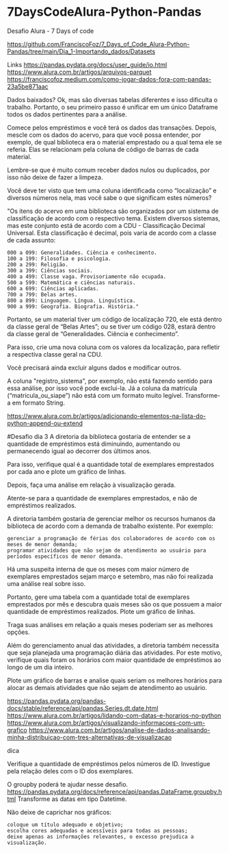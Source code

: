 # 7DaysCodeAlura-Python-Pandas
Desafio Alura - 7 Days of code


https://github.com/FranciscoFoz/7_Days_of_Code_Alura-Python-Pandas/tree/main/Dia_1-Importando_dados/Datasets

Links 
https://pandas.pydata.org/docs/user_guide/io.html
https://www.alura.com.br/artigos/arquivos-parquet
https://franciscofoz.medium.com/como-jogar-dados-fora-com-pandas-23a5be871aac

Dados baixados? Ok, mas são diversas tabelas diferentes e isso dificulta o trabalho. Portanto, o seu primeiro passo é unificar em um único Dataframe todos os dados pertinentes para a análise.

Comece pelos empréstimos e você terá os dados das transações. Depois, mescle com os dados do acervo, para que você possa entender, por exemplo, de qual biblioteca era o material emprestado ou a qual tema ele se referia. Elas se relacionam pela coluna de código de barras de cada material.

Lembre-se que é muito comum receber dados nulos ou duplicados, por isso não deixe de fazer a limpeza.

Você deve ter visto que tem uma coluna identificada como “localização” e diversos números nela, mas você sabe o que significam estes números?

"Os itens do acervo em uma biblioteca são organizados por um sistema de classificação de acordo com o respectivo tema. Existem diversos sistemas, mas este conjunto está de acordo com a CDU - Classificação Decimal Universal. Esta classificação é decimal, pois varia de acordo com a classe de cada assunto:

    000 a 099: Generalidades. Ciência e conhecimento.
    100 a 199: Filosofia e psicologia.
    200 a 299: Religião.
    300 a 399: Ciências sociais.
    400 a 499: Classe vaga. Provisoriamente não ocupada.
    500 a 599: Matemática e ciências naturais.
    600 a 699: Ciências aplicadas.
    700 a 799: Belas artes.
    800 a 899: Linguagem. Língua. Linguística.
    900 a 999: Geografia. Biografia. História."


Portanto, se um material tiver um código de localização 720, ele está dentro da classe geral de “Belas Artes”; ou se tiver um código 028, estará dentro da classe geral de “Generalidades. Ciência e conhecimento”.

Para isso, crie uma nova coluna com os valores da localização, para refletir a respectiva classe geral na CDU.

Você precisará ainda excluir alguns dados e modificar outros.  

A coluna "registro_sistema", por exemplo, não está fazendo sentido para essa análise, por isso você pode exclui-la.
Já a coluna da matricula (“matricula_ou_siape”) não está com um formato muito legível. Transforme-a em formato String. 



https://www.alura.com.br/artigos/adicionando-elementos-na-lista-do-python-append-ou-extend



#Desafio dia 3
A diretoria da biblioteca gostaria de entender se a quantidade de empréstimos está diminuindo, aumentando ou permanecendo igual ao decorrer dos últimos anos.

Para isso, verifique qual é a quantidade total de exemplares emprestados por cada ano e plote um gráfico de linhas.

Depois, faça uma análise em relação à visualização gerada.

Atente-se para a quantidade de exemplares emprestados, e não de empréstimos realizados.

A diretoria também gostaria de gerenciar melhor os recursos humanos da biblioteca de acordo com a demanda de trabalho existente. Por exemplo:

    gerenciar a programação de férias dos colaboradores de acordo com os meses de menor demanda;
    programar atividades que não sejam de atendimento ao usuário para períodos específicos de menor demanda.


Há uma suspeita interna de que os meses com maior número de exemplares emprestados sejam março e setembro, mas não foi realizada uma análise real sobre isso.

Portanto, gere uma tabela com a quantidade total de exemplares emprestados por mês e descubra quais meses são os que possuem a maior quantidade de empréstimos realizados. Plote um gráfico de linhas.

Traga suas análises em relação a quais meses poderiam ser as melhores opções.

Além do gerenciamento anual das atividades, a diretoria também necessita que seja planejada uma programação diária das atividades. Por este motivo, verifique quais foram os horários com maior quantidade de empréstimos ao longo de um dia inteiro.

Plote um gráfico de barras e analise quais seriam os melhores horários para alocar as demais atividades que não sejam de atendimento ao usuário. 


https://pandas.pydata.org/pandas-docs/stable/reference/api/pandas.Series.dt.date.html
https://www.alura.com.br/artigos/lidando-com-datas-e-horarios-no-python
https://www.alura.com.br/artigos/visualizando-informacoes-com-um-grafico
https://www.alura.com.br/artigos/analise-de-dados-analisando-minha-distribuicao-com-tres-alternativas-de-visualizacao


dica

 Verifique a quantidade de empréstimos pelos números de ID. Investigue pela relação deles com o ID dos exemplares.

O groupby poderá te ajudar nesse desafio.
https://pandas.pydata.org/docs/reference/api/pandas.DataFrame.groupby.html
Transforme as datas em tipo Datetime.

Não deixe de caprichar nos gráficos:

    coloque um título adequado e objetivo;
    escolha cores adequadas e acessíveis para todas as pessoas;
    deixe apenas as informações relevantes, o excesso prejudica a visualização.